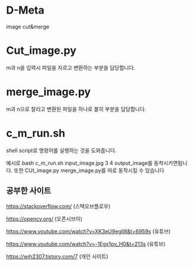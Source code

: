 # D-Meta
image cut&amp;merge

# Cut_image.py
m과 n을 입력시 파일을 자르고 변환하는 부분을 담당합니다.

# merge_image.py
m과 n으로 잘리고 변환된 파일을 하나로 붙히 부분을 담당합니다.

# c_m_run.sh
shell script로 명령어를 실행하는 것을 도와줍니다.

예시로 bash c_m_run.sh input_image.jpg 3 4 output_image를 동착시키면됩니다.
또한 CUt_image.py merge_image.py를 따로 동작시킬 수 있습니다


## 공부한 사이트
https://stackoverflow.com/ (스택오브플로우)

https://opencv.org/ (오픈시브이)

https://www.youtube.com/watch?v=XK3eU9egll8&t=6959s (유튜브)

https://www.youtube.com/watch?v=-1Egx1pv_H0&t=213s (유튜브)

https://wjh2307.tistory.com/7 (개인 사이트)
